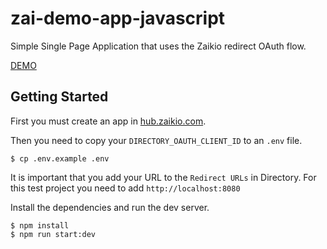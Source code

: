 # zai-demo-app-javascript

Simple Single Page Application that uses the Zaikio redirect OAuth flow.

[DEMO](https://redirect-flow-demonstrator.zaikio.com)

## Getting Started

First you must create an app in [hub.zaikio.com](https://hub.zaikio.com/).

Then you need to copy your `DIRECTORY_OAUTH_CLIENT_ID` to an `.env` file.

```
$ cp .env.example .env
```

It is important that you add your URL to the `Redirect URLs` in Directory.
For this test project you need to add `http://localhost:8080`

Install the dependencies and run the dev server.

```
$ npm install
$ npm run start:dev
```
